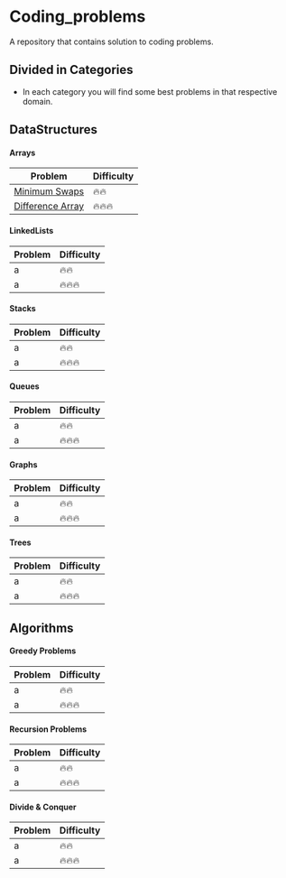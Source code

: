 # Coding_problems
A repository that contains solution to coding problems.

## Divided in Categories
- In each category you will find some best problems in that respective domain.

## DataStructures

#### Arrays

Problem |  Difficulty
------------ | -------------
[Minimum Swaps](https://www.hackerrank.com/challenges/minimum-swaps-2/problem) | :fire::fire:
[Difference Array](https://www.hackerrank.com/challenges/crush/problem) |  :fire::fire::fire:


#### LinkedLists

Problem  | Difficulty
------------ | ------------- 
 a| :fire::fire:
a|  :fire::fire::fire:

#### Stacks

Problem  | Difficulty
------------ | ------------- 
 a| :fire::fire:
a|  :fire::fire::fire:

#### Queues

Problem  | Difficulty
------------ | ------------- 
 a| :fire::fire:
a|  :fire::fire::fire:

#### Graphs

Problem  | Difficulty
------------ | ------------- 
 a| :fire::fire:
a|  :fire::fire::fire:

#### Trees
Problem  | Difficulty
------------ | -------------
 a| :fire::fire:
a|  :fire::fire::fire:

## Algorithms

#### Greedy Problems
Problem  | Difficulty
------------ | -------------
 a| :fire::fire:
a|  :fire::fire::fire:

#### Recursion Problems
Problem  | Difficulty
------------ | ------------- 
 a| :fire::fire:
a|  :fire::fire::fire:

#### Divide & Conquer
Problem  | Difficulty
------------ | ------------- 
 a| :fire::fire:
a|  :fire::fire::fire:
